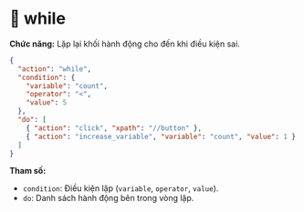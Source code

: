 # 🔁 while

**Chức năng:** Lặp lại khối hành động cho đến khi điều kiện sai.

```json
{
  "action": "while",
  "condition": {
    "variable": "count",
    "operator": "<",
    "value": 5
  },
  "do": [
    { "action": "click", "xpath": "//button" },
    { "action": "increase_variable", "variable": "count", "value": 1 }
  ]
}
```

**Tham số:**
- `condition`: Điều kiện lặp (`variable`, `operator`, `value`).
- `do`: Danh sách hành động bên trong vòng lặp.